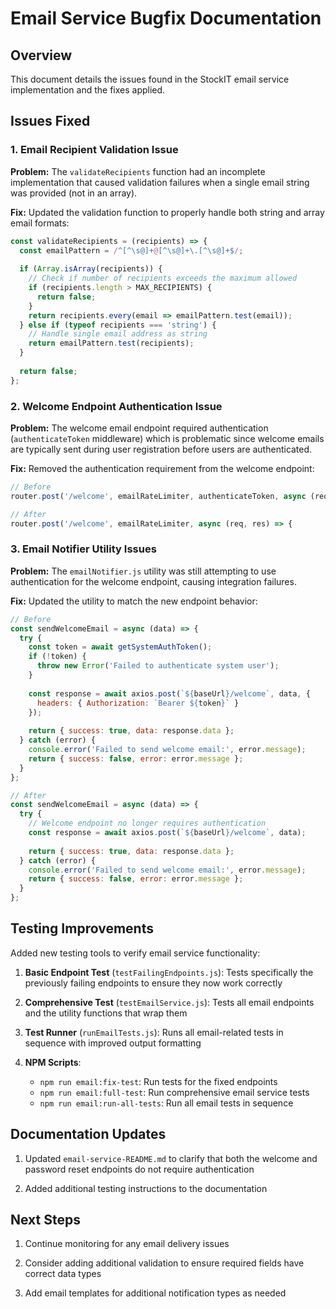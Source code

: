 # Email Service Bugfix Documentation

## Overview

This document details the issues found in the StockIT email service implementation and the fixes applied.

## Issues Fixed

### 1. Email Recipient Validation Issue

**Problem:** The `validateRecipients` function had an incomplete implementation that caused validation failures when a single email string was provided (not in an array).

**Fix:** Updated the validation function to properly handle both string and array email formats:
```javascript
const validateRecipients = (recipients) => {
  const emailPattern = /^[^\s@]+@[^\s@]+\.[^\s@]+$/;
  
  if (Array.isArray(recipients)) {
    // Check if number of recipients exceeds the maximum allowed
    if (recipients.length > MAX_RECIPIENTS) {
      return false;
    }
    return recipients.every(email => emailPattern.test(email));
  } else if (typeof recipients === 'string') {
    // Handle single email address as string
    return emailPattern.test(recipients);
  }
  
  return false;
};
```

### 2. Welcome Endpoint Authentication Issue

**Problem:** The welcome email endpoint required authentication (`authenticateToken` middleware) which is problematic since welcome emails are typically sent during user registration before users are authenticated.

**Fix:** Removed the authentication requirement from the welcome endpoint:
```javascript
// Before
router.post('/welcome', emailRateLimiter, authenticateToken, async (req, res) => {

// After
router.post('/welcome', emailRateLimiter, async (req, res) => {
```

### 3. Email Notifier Utility Issues

**Problem:** The `emailNotifier.js` utility was still attempting to use authentication for the welcome endpoint, causing integration failures.

**Fix:** Updated the utility to match the new endpoint behavior:
```javascript
// Before 
const sendWelcomeEmail = async (data) => {
  try {
    const token = await getSystemAuthToken();
    if (!token) {
      throw new Error('Failed to authenticate system user');
    }
    
    const response = await axios.post(`${baseUrl}/welcome`, data, {
      headers: { Authorization: `Bearer ${token}` }
    });
    
    return { success: true, data: response.data };
  } catch (error) {
    console.error('Failed to send welcome email:', error.message);
    return { success: false, error: error.message };
  }
};

// After
const sendWelcomeEmail = async (data) => {
  try {
    // Welcome endpoint no longer requires authentication
    const response = await axios.post(`${baseUrl}/welcome`, data);
    
    return { success: true, data: response.data };
  } catch (error) {
    console.error('Failed to send welcome email:', error.message);
    return { success: false, error: error.message };
  }
};
```

## Testing Improvements

Added new testing tools to verify email service functionality:

1. **Basic Endpoint Test** (`testFailingEndpoints.js`): Tests specifically the previously failing endpoints to ensure they now work correctly

2. **Comprehensive Test** (`testEmailService.js`): Tests all email endpoints and the utility functions that wrap them

3. **Test Runner** (`runEmailTests.js`): Runs all email-related tests in sequence with improved output formatting

4. **NPM Scripts**:
   - `npm run email:fix-test`: Run tests for the fixed endpoints
   - `npm run email:full-test`: Run comprehensive email service tests
   - `npm run email:run-all-tests`: Run all email tests in sequence

## Documentation Updates

1. Updated `email-service-README.md` to clarify that both the welcome and password reset endpoints do not require authentication

2. Added additional testing instructions to the documentation

## Next Steps

1. Continue monitoring for any email delivery issues

2. Consider adding additional validation to ensure required fields have correct data types

3. Add email templates for additional notification types as needed
